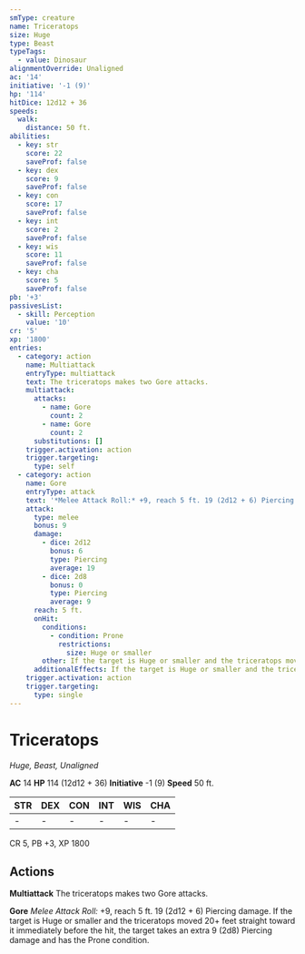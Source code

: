 ```yaml
---
smType: creature
name: Triceratops
size: Huge
type: Beast
typeTags:
  - value: Dinosaur
alignmentOverride: Unaligned
ac: '14'
initiative: '-1 (9)'
hp: '114'
hitDice: 12d12 + 36
speeds:
  walk:
    distance: 50 ft.
abilities:
  - key: str
    score: 22
    saveProf: false
  - key: dex
    score: 9
    saveProf: false
  - key: con
    score: 17
    saveProf: false
  - key: int
    score: 2
    saveProf: false
  - key: wis
    score: 11
    saveProf: false
  - key: cha
    score: 5
    saveProf: false
pb: '+3'
passivesList:
  - skill: Perception
    value: '10'
cr: '5'
xp: '1800'
entries:
  - category: action
    name: Multiattack
    entryType: multiattack
    text: The triceratops makes two Gore attacks.
    multiattack:
      attacks:
        - name: Gore
          count: 2
        - name: Gore
          count: 2
      substitutions: []
    trigger.activation: action
    trigger.targeting:
      type: self
  - category: action
    name: Gore
    entryType: attack
    text: '*Melee Attack Roll:* +9, reach 5 ft. 19 (2d12 + 6) Piercing damage. If the target is Huge or smaller and the triceratops moved 20+ feet straight toward it immediately before the hit, the target takes an extra 9 (2d8) Piercing damage and has the Prone condition.'
    attack:
      type: melee
      bonus: 9
      damage:
        - dice: 2d12
          bonus: 6
          type: Piercing
          average: 19
        - dice: 2d8
          bonus: 0
          type: Piercing
          average: 9
      reach: 5 ft.
      onHit:
        conditions:
          - condition: Prone
            restrictions:
              size: Huge or smaller
        other: If the target is Huge or smaller and the triceratops moved 20+ feet straight toward it immediately before the hit, the target takes an extra 9 (2d8) Piercing damage and has the Prone condition.
      additionalEffects: If the target is Huge or smaller and the triceratops moved 20+ feet straight toward it immediately before the hit, the target takes an extra 9 (2d8) Piercing damage and has the Prone condition.
    trigger.activation: action
    trigger.targeting:
      type: single
---
```


# Triceratops
*Huge, Beast, Unaligned*

**AC** 14
**HP** 114 (12d12 + 36)
**Initiative** -1 (9)
**Speed** 50 ft.

| STR | DEX | CON | INT | WIS | CHA |
| --- | --- | --- | --- | --- | --- |
| - | - | - | - | - | - |

CR 5, PB +3, XP 1800

## Actions

**Multiattack**
The triceratops makes two Gore attacks.

**Gore**
*Melee Attack Roll:* +9, reach 5 ft. 19 (2d12 + 6) Piercing damage. If the target is Huge or smaller and the triceratops moved 20+ feet straight toward it immediately before the hit, the target takes an extra 9 (2d8) Piercing damage and has the Prone condition.
